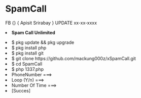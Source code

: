 # SpamCall
FB {}
{ Apisit Srirabay }
UPDATE xx-xx-xxxx
<b><li>Spam Call Unlimited</b>
<li>$ pkg update && pkg upgrade
<li>$ pkg install php
<li>$ pkg install git
<li>$ git clone https://github.com/mackung000z/xSpamCall.git
<li>$ cd SpamCall
<li>$ php 1337.php
<li> PhoneNumber  ===> 
<li> Loop (Y/n) ===> 
<li> Number Of Time ===>
<li> [Succes]
